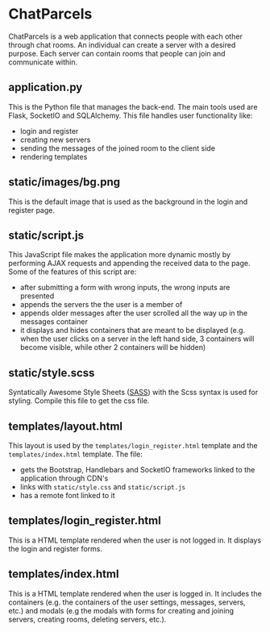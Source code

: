 # ChatParcels
ChatParcels is a web application that connects people with each other through chat rooms. An individual can create a server with a desired purpose. Each server can contain rooms that people can join and communicate within. 

## application.py
This is the Python file that manages the back-end. The main tools used are Flask, SocketIO and SQLAlchemy. This file handles user functionality like:
* login and register
* creating new servers
* sending the messages of the joined room to the client side
* rendering templates

## static/images/bg.png
This is the default image that is used as the background in the login and register page.

## static/script.js
This JavaScript file makes the application more dynamic mostly by performing AJAX requests and appending the received data to the page.
Some of the features of this script are:
* after submitting a form with wrong inputs, the wrong inputs are presented
* appends the servers the the user is a member of
* appends older messages after the user scrolled all the way up in the messages container
* it displays and hides containers that are meant to be displayed (e.g. when the user clicks on a server in the left hand side, 3 containers will become visible, while other 2 containers will be hidden)

## static/style.scss
Syntatically Awesome Style Sheets ([SASS](https://sass-lang.com/)) with the Scss syntax is used for styling. Compile this file to get the css file.

## templates/layout.html
This layout is used by the `templates/login_register.html` template and the `templates/index.html` template.
The file:
* gets the Bootstrap, Handlebars and SocketIO frameworks linked to the application through CDN's
* links with `static/style.css` and `static/script.js`
* has a remote font linked to it

## templates/login_register.html
This is a HTML template rendered when the user is not logged in. It displays the login and register forms.

## templates/index.html
This is a HTML template rendered when the user is logged in. It includes the containers (e.g. the containers of the user settings, messages, servers, etc.) and modals (e.g the modals with forms for creating and joining servers, creating rooms, deleting servers, etc.).
